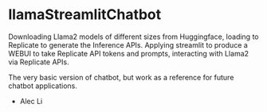 # llamaStreamlitChatbot
Downloading Llama2 models of different sizes from Huggingface, loading to Replicate to generate the Inference APIs. 
Applying streamlit to produce a WEBUI to take Replicate API tokens and prompts, interacting with Llama2 via Replicate APIs.

The very basic version of chatbot, but work as a reference for future chatbot applications.


- Alec Li
